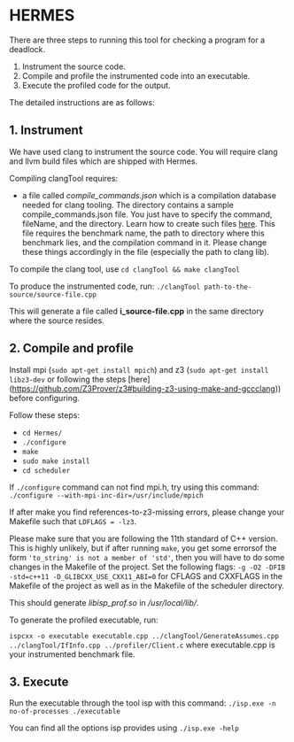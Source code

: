 # HERMES

There are three steps to running this tool for checking a program for a deadlock.

1. Instrument the source code.
2. Compile and profile the instrumented code into an executable.
3. Execute the profiled code for the output.

The detailed instructions are as follows:

## 1. Instrument

We have used clang to instrument the source code. You will require clang and llvm build files which are shipped with Hermes.

Compiling clangTool requires:
* a file called _compile\_commands.json_ which is a compilation database needed for clang tooling. The directory contains a sample compile_commands.json file. You just have to specify the command, fileName, and the directory. Learn how to create such files [here](https://clang.llvm.org/docs/JSONCompilationDatabase.html). This file requires the benchmark name, the path to directory where this benchmark lies, and the compilation command in it. Please change these things accordingly in the file (especially the path to clang lib).

To compile the clang tool, use  `cd clangTool && make clangTool`

To produce the instrumented code, run: `./clangTool path-to-the-source/source-file.cpp`

This will generate a file called __i\_source-file.cpp__ in the same directory where the source resides.

## 2. Compile and profile

Install mpi (`sudo apt-get install mpich`) and z3 (`sudo apt-get install libz3-dev` or following the steps [here] (https://github.com/Z3Prover/z3#building-z3-using-make-and-gccclang)) before configuring.

Follow these steps:
* `cd Hermes/`
* `./configure`
* `make`
* `sudo make install`
* `cd scheduler`

If `./configure` command can not find mpi.h, try using this command: `./configure --with-mpi-inc-dir=/usr/include/mpich`

If after make you find references-to-z3-missing errors, please change your Makefile such that `LDFLAGS = -lz3`.

Please make sure that you are following the 11th standard of C++ version. This is highly unlikely, but if after running `make`, you get some errorsof the form `'to_string' is not a member of 'std'`, then you will have to do some changes in the Makefile of the project. Set the following flags: `-g -O2 -DFIB -std=c++11 -D_GLIBCXX_USE_CXX11_ABI=0` for CFLAGS and CXXFLAGS in the Makefile of the project as well as in the Makefile of the scheduler directory.

This should generate _libisp\_prof.so_ in _/usr/local/lib/_.

To generate the profiled executable, run: 

`ispcxx -o executable executable.cpp ../clangTool/GenerateAssumes.cpp ../clangTool/IfInfo.cpp ../profiler/Client.c` where executable.cpp is your instrumented benchmark file.

## 3. Execute

Run the executable through the tool isp with this command: `./isp.exe -n no-of-processes ./executable`

You can find all the options isp provides using `./isp.exe -help`
